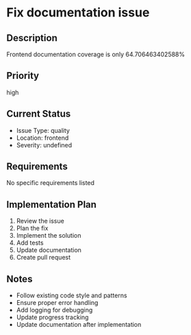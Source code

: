 # Fix documentation issue

## Description
Frontend documentation coverage is only 64.706463402588%

## Priority
high

## Current Status
- Issue Type: quality
- Location: frontend
- Severity: undefined

## Requirements
No specific requirements listed

## Implementation Plan
1. Review the issue
2. Plan the fix
3. Implement the solution
4. Add tests
5. Update documentation
6. Create pull request

## Notes
- Follow existing code style and patterns
- Ensure proper error handling
- Add logging for debugging
- Update progress tracking
- Update documentation after implementation
